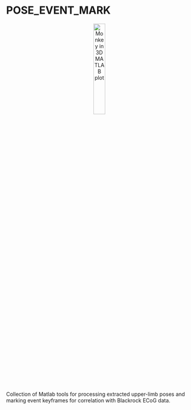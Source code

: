 # POSE_EVENT_MARK
<p align="center">
  <img src="https://github.com/neekonsu/POSE_EVENT_MARK/assets/18756752/5fd9e7ad-f199-490b-b691-7526a9546e83" alt="Monkey in 3D MATLAB plot" width="25%">
</p>
Collection of Matlab tools for processing extracted upper-limb poses and marking event keyframes for correlation with Blackrock ECoG data.
